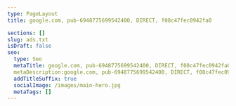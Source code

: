 ```yaml
---
type: PageLayout
title: google.com, pub-6948775699542400, DIRECT, f08c47fec0942fa0

sections: []
slug: ads.txt
isDraft: false
seo:
  type: Seo
  metaTitle: google.com, pub-6948775699542400, DIRECT, f08c47fec0942fa0
  metaDescription:google.com, pub-6948775699542400, DIRECT, f08c47fec0942fa0
  addTitleSuffix: true
  socialImage: /images/main-hero.jpg
  metaTags: []
---
```

